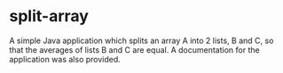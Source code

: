 # split-array
A simple Java application which splits an array A into 2 lists, B and C, so that the averages of lists B and C are equal. A documentation for the application was also provided.

